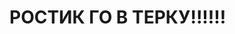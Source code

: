 <html lang="en">

<head>
<meta charset="UTF-8">
<meta name="viewport" content="width=device-width,
initial-scale=1. 0">
<meta http-equiv="X-UA-Compatible" content="ie=edge">  
  <style>
body {
    background-color: #ffffff;
}
h1 {
    background-color: ffffff;
}
p {
    background-color: ffffff;
}
</style>
</head>
<body>
<h1>РОСТИК ГО В ТЕРКУ!!!!!!<h1>

